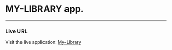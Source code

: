 # MY-LIBRARY app.
---
### Live **URL**
Visit the live application: [My-Library](https://my-library-henna-seven.vercel.app/)
